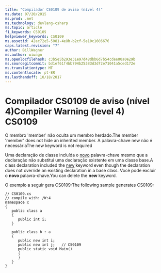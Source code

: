 ```yaml
---
title: "Compilador CS0109 de aviso (nível 4)"
ms.date: 07/20/2015
ms.prod: .net
ms.technology: devlang-csharp
ms.topic: article
f1_keywords: CS0109
helpviewer_keywords: CS0109
ms.assetid: 42ac72e5-5081-4e8b-b2cf-5e10c1606676
caps.latest.revision: "7"
author: BillWagner
ms.author: wiwagn
ms.openlocfilehash: c3b5e5b293e31e97d48dbb6d7b54cdee00a0e29b
ms.sourcegitcommit: bd1ef61f4bb794b25383d3d72e71041a5ced172e
ms.translationtype: MT
ms.contentlocale: pt-BR
ms.lasthandoff: 10/18/2017
---
```

# <a name="compiler-warning-level-4-cs0109"></a><span data-ttu-id="15f1c-102">Compilador CS0109 de aviso (nível 4)</span><span class="sxs-lookup"><span data-stu-id="15f1c-102">Compiler Warning (level 4) CS0109</span></span>
<span data-ttu-id="15f1c-103">O membro 'member' não oculta um membro herdado.</span><span class="sxs-lookup"><span data-stu-id="15f1c-103">The member 'member' does not hide an inherited member.</span></span> <span data-ttu-id="15f1c-104">A palavra-chave new não é necessária</span><span class="sxs-lookup"><span data-stu-id="15f1c-104">The new keyword is not required</span></span>  
  
 <span data-ttu-id="15f1c-105">Uma declaração de classe incluída o [novo](../../csharp/language-reference/keywords/new.md) palavra-chave mesmo que a declaração não substitui uma declaração existente em uma classe base.</span><span class="sxs-lookup"><span data-stu-id="15f1c-105">A class declaration included the [new](../../csharp/language-reference/keywords/new.md) keyword even though the declaration does not override an existing declaration in a base class.</span></span> <span data-ttu-id="15f1c-106">Você pode excluir o **novo** palavra-chave.</span><span class="sxs-lookup"><span data-stu-id="15f1c-106">You can delete the **new** keyword.</span></span>  
  
 <span data-ttu-id="15f1c-107">O exemplo a seguir gera CS0109:</span><span class="sxs-lookup"><span data-stu-id="15f1c-107">The following sample generates CS0109:</span></span>  
  
```  
// CS0109.cs  
// compile with: /W:4  
namespace x  
{  
   public class a  
   {  
      public int i;  
   }  
  
   public class b : a  
   {  
      public new int i;  
      public new int j;   // CS0109  
      public static void Main()  
      {  
      }  
   }  
}  
```
